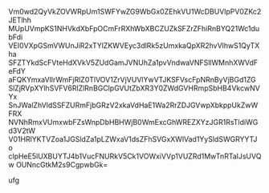 Vm0wd2QyVkZOVWRpUm1SWFYwZG9WbGx0ZEhkVU1WcDBUVlpPV0ZKc2JETlhh
MUpUVmpKS1NHVkdXbFpOCmFrRXhWbXBCZUZkSFZrZFhiRnBYQ21Wc1dubFdi
VEI0VXpGSmVWUnJiR2xTYlZKWVEyc3dlRk5zUmxkaQpXR2hvVlhwS1QyTXha
SFZTYkdScFVteHdXVkV5ZUdGamJVNUhZa1pvVndwaVNFSllWMnhXWVdFeFdY
aFQKYmxaVllrWmFjRlZ0TlVOV1ZrVjVUVlYwVTJKSFVscFpNRnByVjBGd1ZG
SlZjRVpXYlhSVFV6RlZlRnBGClpGVUtZbXR3Y0ZWdGVHRmpSbHB4VkcwNVYx
SnJWalZhVldSSFZURmFjbGRzV2xkaVdHaE1Wa2RrZDJGVwpXbkppUkZwWFRX
NVNhRmxVUmxwbFZsWnpDbHBHWjB0WmExcGhWREZXYzJGR1RsTldiWGd3V2tW
V01HRlYKTVZoa1JGSldZa1pLZWxaV1dsZFhSVGxXWlVad1YySldSWGRYYTJo
clpHeE5lUXBUYTJ4b1VucFNURkV5Ck1VOWxiVVp1VUZRd1MwTnRTalJsUVQw
OUNncGtkM2s9CgpwbGk=

ufg